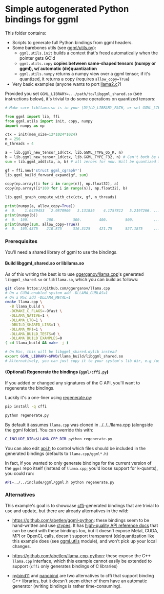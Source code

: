 # Simple autogenerated Python bindings for ggml

This folder contains:

- Scripts to generate full Python bindings from ggml headers.
- Some barebones utils (see [ggml/utils.py](./ggml/utils.py)):
  - `ggml.utils.init` builds a context that's freed automatically when the pointer gets GC'd
  - `ggml.utils.copy` **copies between same-shaped tensors (numpy or ggml), w/ automatic (de)quantization**
  - `ggml.utils.numpy` returns a numpy view over a ggml tensor; if it's quantized, it returns a copy (requires `allow_copy=True`)
- Very basic examples (anyone wants to port [llama2.c](https://github.com/karpathy/llama2.c)?)

Provided you set `GGML_LIBRARY=.../path/to/libggml_shared.so` (see instructions below), it's trivial to do some operations on quantized tensors:

```python
# Make sure libllama.so is in your [DY]LD_LIBRARY_PATH, or set GGML_LIBRARY=.../libggml_shared.so

from ggml import lib, ffi
from ggml.utils import init, copy, numpy
import numpy as np

ctx = init(mem_size=12*1024*1024)
n = 256
n_threads = 4

a = lib.ggml_new_tensor_1d(ctx, lib.GGML_TYPE_Q5_K, n)
b = lib.ggml_new_tensor_1d(ctx, lib.GGML_TYPE_F32, n) # Can't both be quantized
sum = lib.ggml_add(ctx, a, b) # all zeroes for now. Will be quantized too!

gf = ffi.new('struct ggml_cgraph*')
lib.ggml_build_forward_expand(gf, sum)

copy(np.array([i for i in range(n)], np.float32), a)
copy(np.array([i*100 for i in range(n)], np.float32), b)

lib.ggml_graph_compute_with_ctx(ctx, gf, n_threads)

print(numpy(a, allow_copy=True))
#  0.    1.0439453   2.0878906   3.131836    4.1757812   5.2197266. ...
print(numpy(b))
#  0.  100.        200.        300.        400.        500.         ...
print(numpy(sum, allow_copy=True))
#  0.  105.4375    210.875     316.3125    421.75      527.1875     ...
```

### Prerequisites

You'll need a shared library of ggml to use the bindings.

#### Build libggml_shared.so or libllama.so

As of this writing the best is to use [ggerganov/llama.cpp](https://github.com/ggerganov/llama.cpp)'s generated `libggml_shared.so` or `libllama.so`, which you can build as follows:

```bash
git clone https://github.com/ggerganov/llama.cpp
# On a CUDA-enabled system add -DLLAMA_CUBLAS=1
# On a Mac add -DLLAMA_METAL=1
cmake llama.cpp \
  -B llama_build \
  -DCMAKE_C_FLAGS=-Ofast \
  -DLLAMA_NATIVE=1 \
  -DLLAMA_LTO=1 \
  -DBUILD_SHARED_LIBS=1 \
  -DLLAMA_MPI=1 \
  -DLLAMA_BUILD_TESTS=0 \
  -DLLAMA_BUILD_EXAMPLES=0
( cd llama_build && make -j )

# On Mac, this will be libggml_shared.dylib instead
export GGML_LIBRARY=$PWD/llama_build/libggml_shared.so
# Alternatively, you can just copy it to your system's lib dir, e.g /usr/local/lib
```

#### (Optional) Regenerate the bindings (`ggml/cffi.py`)

If you added or changed any signatures of the C API, you'll want to regenerate the bindings.

Luckily it's a one-liner using [regenerate.py](./regenerate.py):

```bash
pip install -q cffi

python regenerate.py
```

By default it assumes `llama.cpp` was cloned in ../../../llama.cpp (alongside the ggml folder). You can override this with:

```bash
C_INCLUDE_DIR=$LLAMA_CPP_DIR python regenerate.py
```

You can also edit [api.h](./api.h) to control which files should be included in the generated bindings (defaults to `llama.cpp/ggml*.h`)

In fact, if you wanted to only generate bindings for the current version of the `ggml` repo itself (instead of `llama.cpp`; you'd loose support for k-quants), you could run:

```bash
API=../../include/ggml/ggml.h python regenerate.py
```

### Alternatives

This example's goal is to showcase [cffi](https://cffi.readthedocs.io/)-generated bindings that are trivial to use and update, but there are already alternatives in the wild:

- https://github.com/abetlen/ggml-python: these bindings seem to be hand-written and use [ctypes](https://docs.python.org/3/library/ctypes.html). It has [high-quality API reference docs](https://ggml-python.readthedocs.io/en/latest/api-reference/#ggml.ggml) that can be used with these bindings too, but it doesn't expose Metal, CUDA, MPI or OpenCL calls, doesn't support transparent (de)quantization like this example does (see [ggml.utils](./ggml/utils.py) module), and won't pick up your local changes.
  
- https://github.com/abetlen/llama-cpp-python: these expose the C++ `llama.cpp` interface, which this example cannot easily be extended to support (`cffi` only generates bindings of C libraries)

- [pybind11](https://github.com/pybind/pybind11) and [nanobind](https://github.com/wjakob/nanobind) are two alternatives to cffi that support binding C++ libraries, but it doesn't seem either of them have an automatic generator (writing bindings is rather time-consuming).
